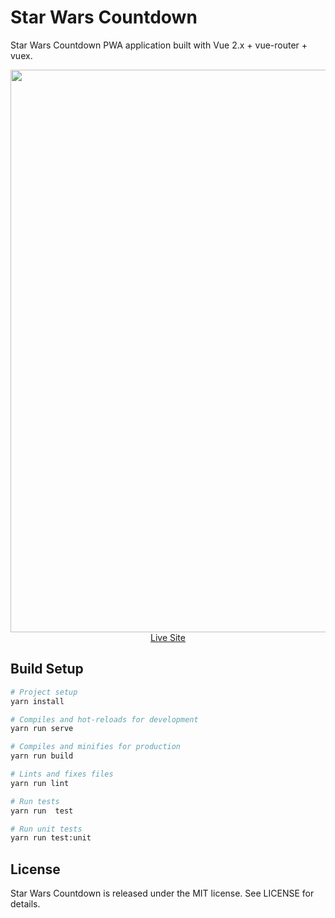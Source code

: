 # Star Wars Countdown

Star Wars Countdown PWA application built with Vue 2.x + vue-router + vuex.

<p align="center">
  <a href="https://starwarscountdown.online" target="_blank">
    <img src="https://user-images.githubusercontent.com/6362174/55625430-08c92400-57a9-11e9-881b-cab54bd5844d.png" width="900px">
    <br>
    Live Site
  </a>
</p>

## Build Setup

```bash
# Project setup
yarn install

# Compiles and hot-reloads for development
yarn run serve

# Compiles and minifies for production
yarn run build

# Lints and fixes files
yarn run lint

# Run tests
yarn run  test

# Run unit tests
yarn run test:unit
```

## License

Star Wars Countdown is released under the MIT license. See LICENSE for details.

